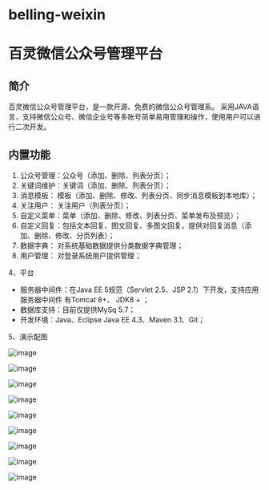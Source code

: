 # belling-weixin

# 百灵微信公众号管理平台

## 简介

百灵微信公众号管理平台，是一款开源、免费的微信公众号管理系。 采用JAVA语言，支持微信公众号、微信企业号等多账号简单易用管理和操作，使用用户可以进行二次开发。

## 内置功能

1.  公众号管理：公众号（添加、删除、列表分页）；
2.	关键词维护：关键词（添加、删除、列表分页）；
3.	消息模板： 模板（添加、删除、修改、列表分页、同步消息模板到本地库）；
4.  关注用户： 关注用户（列表分页）；
5.  自定义菜单：菜单（添加、删除、修改、列表分页、菜单发布及预览）；
6.  自定义回复：包括文本回复、图文回复、多图文回复，提供对回复消息（添加、删除、修改、分页列表）；
7.  数据字典： 对系统基础数据提供分类数据字典管理；
8.  用户管理： 对登录系统用户提供管理；

4、平台

* 服务器中间件：在Java EE 5规范（Servlet 2.5、JSP 2.1）下开发，支持应用服务器中间件
有Tomcat 8+、 JDK8 + ；
* 数据库支持：目前仅提供MySq 5.7；
* 开发环境：Java、Eclipse Java EE 4.3、Maven 3.1、Git；

5、演示配图

![image](https://github.com/butter-fly/belling-admin/blob/master/src/main/webapp/peitu/1.png)

![image](https://github.com/butter-fly/belling-admin/blob/master/src/main/webapp/peitu/2.png)

![image](https://github.com/butter-fly/belling-admin/blob/master/src/main/webapp/peitu/3.png)

![image](https://github.com/butter-fly/belling-admin/blob/master/src/main/webapp/peitu/4.png)

![image](https://github.com/butter-fly/belling-admin/blob/master/src/main/webapp/peitu/5.png)

![image](https://github.com/butter-fly/belling-admin/blob/master/src/main/webapp/peitu/6.png)

![image](https://github.com/butter-fly/belling-admin/blob/master/src/main/webapp/peitu/7.png)

![image](https://github.com/butter-fly/belling-admin/blob/master/src/main/webapp/peitu/8.png)

![image](https://github.com/butter-fly/belling-admin/blob/master/src/main/webapp/peitu/9.png)



